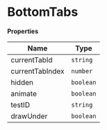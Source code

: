 <h1>BottomTabs</h1>

**Properties**

| Name | Type |
| --- | --- |
| currentTabId | <code>string</code> | 
| currentTabIndex | <code>number</code> | 
| hidden | <code>boolean</code> | 
| animate | <code>boolean</code> | 
| testID | <code>string</code> | 
| drawUnder | <code>boolean</code> | 


